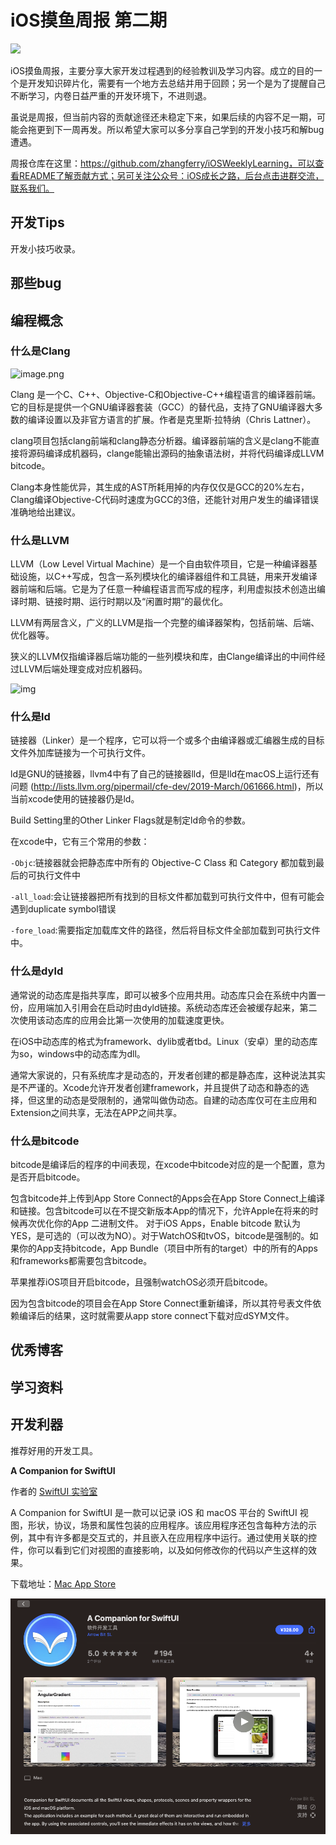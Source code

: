 # iOS摸鱼周报 第二期

![](https://gitee.com/zhangferry/Images/raw/master/gitee/iOS摸鱼周报模板.png)

iOS摸鱼周报，主要分享大家开发过程遇到的经验教训及学习内容。成立的目的一个是开发知识碎片化，需要有一个地方去总结并用于回顾；另一个是为了提醒自己不断学习，内卷日益严重的开发环境下，不进则退。

虽说是周报，但当前内容的贡献途径还未稳定下来，如果后续的内容不足一期，可能会拖更到下一周再发。所以希望大家可以多分享自己学到的开发小技巧和解bug遭遇。

周报仓库在这里：https://github.com/zhangferry/iOSWeeklyLearning，可以查看README了解贡献方式；另可关注公众号：iOS成长之路，后台点击进群交流，联系我们。

## 开发Tips

开发小技巧收录。

## 那些bug



## 编程概念

### 什么是Clang

![image.png](https://cdn.nlark.com/yuque/0/2020/png/2215058/1605605435472-f4f3bd90-9332-4eac-b8f0-f042248555c1.png?x-oss-process=image%2Fresize%2Cw_300)

Clang 是一个C、C++、Objective-C和Objective-C++编程语言的编译器前端。它的目标是提供一个GNU编译器套装（GCC）的替代品，支持了GNU编译器大多数的编译设置以及非官方语言的扩展。作者是克里斯·拉特纳（Chris Lattner）。

clang项目包括clang前端和clang静态分析器。编译器前端的含义是clang不能直接将源码编译成机器码，clange能输出源码的抽象语法树，并将代码编译成LLVM bitcode。

Clang本身性能优异，其生成的AST所耗用掉的内存仅仅是GCC的20%左右，Clang编译Objective-C代码时速度为GCC的3倍，还能针对用户发生的编译错误准确地给出建议。

### 什么是LLVM

LLVM（Low Level Virtual Machine）是一个自由软件项目，它是一种编译器基础设施，以C++写成，包含一系列模块化的编译器组件和工具链，用来开发编译器前端和后端。它是为了任意一种编程语言而写成的程序，利用虚拟技术创造出编译时期、链接时期、运行时期以及“闲置时期”的最优化。

LLVM有两层含义，广义的LLVM是指一个完整的编译器架构，包括前端、后端、优化器等。

狭义的LLVM仅指编译器后端功能的一些列模块和库，由Clange编译出的中间件经过LLVM后端处理变成对应机器码。

![img](https://cdn.nlark.com/yuque/0/2020/png/2215058/1605605278765-f1534ab7-af3d-4f43-b871-d7cf1b70497c.png?x-oss-process=image%2Fresize%2Cw_515)

### 什么是ld

链接器（Linker）是一个程序，它可以将一个或多个由编译器或汇编器生成的目标文件外加库链接为一个可执行文件。

ld是GNU的链接器，llvm4中有了自己的链接器lld，但是lld在macOS上运行还有问题 (http://lists.llvm.org/pipermail/cfe-dev/2019-March/061666.html)，所以当前xcode使用的链接器仍是ld。

Build Setting里的Other Linker Flags就是制定ld命令的参数。

在xcode中，它有三个常用的参数：

`-Objc`:链接器就会把静态库中所有的 Objective-C Class 和 Category 都加载到最后的可执行文件中

`-all_load`:会让链接器把所有找到的目标文件都加载到可执行文件中，但有可能会遇到duplicate symbol错误

`-fore_load`:需要指定加载库文件的路径，然后将目标文件全部加载到可执行文件中。

### 什么是dyld

通常说的动态库是指共享库，即可以被多个应用共用。动态库只会在系统中内置一份，应用端加入引用会在启动时由dyld链接。系统动态库还会被缓存起来，第二次使用该动态库的应用会比第一次使用的加载速度更快。

在iOS中动态库的格式为framework、dylib或者tbd。Linux（安卓）里的动态库为so，windows中的动态库为dll。

通常大家说的，只有系统库才是动态的，开发者创建的都是静态库，这种说法其实是不严谨的。Xcode允许开发者创建framework，并且提供了动态和静态的选择，但这里的动态是受限制的，通常叫做伪动态。自建的动态库仅可在主应用和Extension之间共享，无法在APP之间共享。

### 什么是bitcode

bitcode是编译后的程序的中间表现，在xcode中bitcode对应的是一个配置，意为是否开启bitcode。

包含bitcode并上传到App Store Connect的Apps会在App Store Connect上编译和链接。包含bitcode可以在不提交新版本App的情况下，允许Apple在将来的时候再次优化你的App 二进制文件。 对于iOS Apps，Enable bitcode 默认为YES，是可选的（可以改为NO）。对于WatchOS和tvOS，bitcode是强制的。如果你的App支持bitcode，App Bundle（项目中所有的target）中的所有的Apps和frameworks都需要包含bitcode。

苹果推荐iOS项目开启bitcode，且强制watchOS必须开启bitcode。

因为包含bitcode的项目会在App Store Connect重新编译，所以其符号表文件依赖编译后的结果，这时就需要从app store connect下载对应dSYM文件。

## 优秀博客



## 学习资料



## 开发利器

推荐好用的开发工具。

**A Companion for SwiftUI**

作者的 [SwiftUI 实验室](https://swiftui-lab.com)

A Companion for SwiftUI 是一款可以记录 iOS 和 macOS 平台的 SwiftUI 视图，形状，协议，场景和属性包装的应用程序。该应用程序还包含每种方法的示例，其中有许多都是交互式的，并且嵌入在应用程序中运行。通过使用关联的控件，你可以看到它们对视图的直接影响，以及如何修改你的代码以产生这样的效果。

下载地址：[Mac App Store](https://apps.apple.com/cn/app/a-companion-for-swiftui/id1485436674?mt=12)

![A Companion for SwiftUI](https://raw.githubusercontent.com/AlleniCode/MyPics/main/BlogPics/A%20Companion%20SwiftUI.png)



